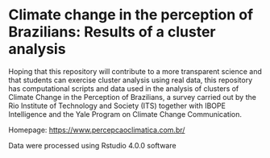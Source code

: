 # Climate change in the perception of Brazilians: Results of a cluster analysis 

Hoping that this repository will contribute to a more transparent science and that students can exercise cluster analysis using real data, this repository has computational scripts and data used in the analysis of clusters of Climate Change in the Perception of Brazilians, a survey carried out by the Rio Institute of Technology and Society (ITS) together with IBOPE Intelligence and the Yale Program on Climate Change Communication. 

Homepage: https://www.percepcaoclimatica.com.br/



Data were processed using Rstudio 4.0.0 software 
